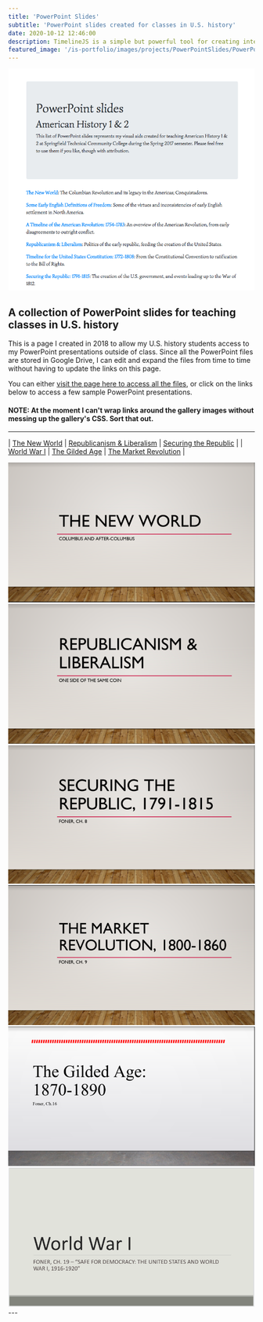 ```yaml
---
title: 'PowerPoint Slides'
subtitle: 'PowerPoint slides created for classes in U.S. history'
date: 2020-10-12 12:46:00
description: TimelineJS is a simple but powerful tool for creating interactive timelines that can be embedded in your web pages and LMS modules.
featured_image: '/is-portfolio/images/projects/PowerPointSlides/PowerPointSlides.png'
---
```


![Screenshot of the PowerPoint Slides page](/images/projects/PowerPointSlides/PowerPointSlides.png)

## A collection of PowerPoint slides for teaching classes in U.S. history

This is a page I created in 2018 to allow my U.S. history students access to my PowerPoint presentations outside of class. Since all the PowerPoint files are stored in Google Drive, I can edit and expand the files from time to time without having to update the links on this page.

You can either [visit the page here to access all the files](https://pulamusic.github.io/PowerPointSlides.html), or click on the links below to access a few sample PowerPoint presentations.

#### NOTE: At the moment I can't wrap links around the gallery images without messing up the gallery's CSS. Sort that out.

---

| <a href="https://drive.google.com/file/d/0B5cgBL0rA89DV1dfb1pUQjhYQkU/view" target="_blank">The New World</a> | <a href="https://drive.google.com/file/d/0B5cgBL0rA89DX2hzQnUyR25SX00/view" target="_blank">Republicanism &amp; Liberalism</a> | <a href="https://drive.google.com/file/d/0B5cgBL0rA89DRzZnbFJXYjVlYXM/view" target="_blank">Securing the Republic</a> |
| <a href="https://docs.google.com/presentation/d/1BAKQAqgqFbVG-6WlrjjptX5WKSJbTo7mE-Ww8QK6x0A/edit" target="_blank">World War I</a> | <a href="https://drive.google.com/file/d/0B5cgBL0rA89Db0gteGMxLVlyREk/view" target="_blank">The Gilded Age</a> | <a href="https://drive.google.com/file/d/0B5cgBL0rA89DVHB4OFVhdm5ib0U/view" target="_blank">The Market Revolution</a> |

<div class="gallery" data-columns="3">
  <img src="/images/projects/PowerPointSlides/slides1.png" alt="The New World">
  <img src="/images/projects/PowerPointSlides/slides2.png" alt="Republicanism and Liberalism">
	<img src="/images/projects/PowerPointSlides/slides3.png" alt="Securing the Republic">
	<img src="/images/projects/PowerPointSlides/slides4.png" alt="The Market Revolution">
  <img src="/images/projects/PowerPointSlides/slides5.png" alt="The Gilded Age">
  <img src="/images/projects/PowerPointSlides/slides6.png" alt="World War I">
</div>
---
